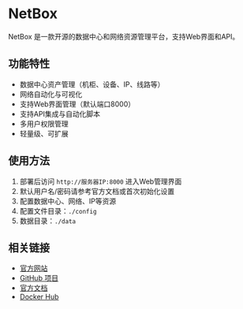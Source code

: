 # NetBox

NetBox 是一款开源的数据中心和网络资源管理平台，支持Web界面和API。

## 功能特性

- 数据中心资产管理（机柜、设备、IP、线路等）
- 网络自动化与可视化
- 支持Web界面管理（默认端口8000）
- 支持API集成与自动化脚本
- 多用户权限管理
- 轻量级、可扩展

## 使用方法

1. 部署后访问 `http://服务器IP:8000` 进入Web管理界面
2. 默认用户名/密码请参考官方文档或首次初始化设置
3. 配置数据中心、网络、IP等资源
4. 配置文件目录：`./config`
5. 数据目录：`./data`

## 相关链接

- [官方网站](https://netbox.dev/)
- [GitHub 项目](https://github.com/netbox-community/netbox)
- [官方文档](https://docs.netbox.dev/)
- [Docker Hub](https://hub.docker.com/r/linuxserver/netbox) 